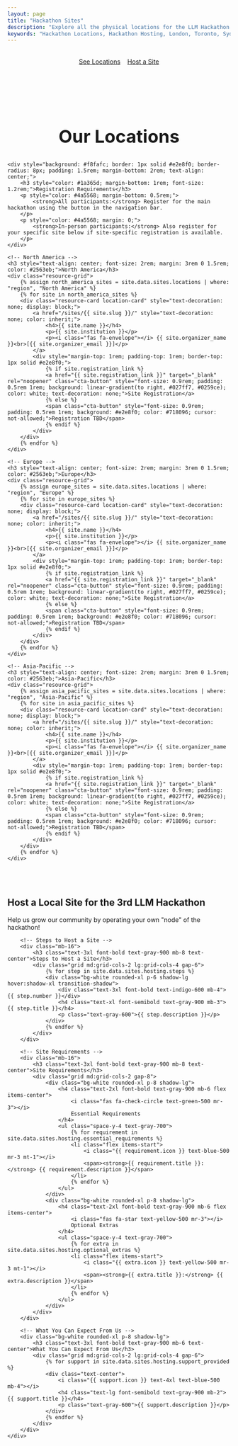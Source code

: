 ```yaml
---
layout: page
title: "Hackathon Sites"
description: "Explore all the physical locations for the LLM Hackathon and learn how to host your own site."
keywords: "Hackathon Locations, Hackathon Hosting, London, Toronto, Sydney, On-site Hackathon, Venue Information"
---
```


<div style="text-align: center; margin-top: 2rem; display: flex; justify-content: center; gap: 1rem;">
    <a href="#locations" class="cta-button">See Locations</a>
    <a href="#hosting" class="cta-button">Host a Site</a>
</div>

<section id="locations" class="content-section" style="padding-top: 5rem; scroll-margin-top: 100px;">
    <h2 style="text-align: center; font-size: 2.5rem; margin-bottom: 2rem;">Our <span>Locations</span></h2>
    
    <div style="background: #f8fafc; border: 1px solid #e2e8f0; border-radius: 8px; padding: 1.5rem; margin-bottom: 2rem; text-align: center;">
        <h3 style="color: #1a365d; margin-bottom: 1rem; font-size: 1.2rem;">Registration Requirements</h3>
        <p style="color: #4a5568; margin-bottom: 0.5rem;">
            <strong>All participants:</strong> Register for the main hackathon using the button in the navigation bar.
        </p>
        <p style="color: #4a5568; margin: 0;">
            <strong>In-person participants:</strong> Also register for your specific site below if site-specific registration is available.
        </p>
    </div>
    
    <!-- North America -->
    <h3 style="text-align: center; font-size: 2rem; margin: 3rem 0 1.5rem; color: #2563eb;">North America</h3>
    <div class="resource-grid">
        {% assign north_america_sites = site.data.sites.locations | where: "region", "North America" %}
        {% for site in north_america_sites %}
        <div class="resource-card location-card" style="text-decoration: none; display: block;">
            <a href="/sites/{{ site.slug }}/" style="text-decoration: none; color: inherit;">
                <h4>{{ site.name }}</h4>
                <p>{{ site.institution }}</p>
                <p><i class="fas fa-envelope"></i> {{ site.organizer_name }}<br>[{{ site.organizer_email }}]</p>
            </a>
            <div style="margin-top: 1rem; padding-top: 1rem; border-top: 1px solid #e2e8f0;">
                {% if site.registration_link %}
                <a href="{{ site.registration_link }}" target="_blank" rel="noopener" class="cta-button" style="font-size: 0.9rem; padding: 0.5rem 1rem; background: linear-gradient(to right, #027ff7, #0259ce); color: white; text-decoration: none;">Site Registration</a>
                {% else %}
                <span class="cta-button" style="font-size: 0.9rem; padding: 0.5rem 1rem; background: #e2e8f0; color: #718096; cursor: not-allowed;">Registration TBD</span>
                {% endif %}
            </div>
        </div>
        {% endfor %}
    </div>

    <!-- Europe -->
    <h3 style="text-align: center; font-size: 2rem; margin: 3rem 0 1.5rem; color: #2563eb;">Europe</h3>
    <div class="resource-grid">
        {% assign europe_sites = site.data.sites.locations | where: "region", "Europe" %}
        {% for site in europe_sites %}
        <div class="resource-card location-card" style="text-decoration: none; display: block;">
            <a href="/sites/{{ site.slug }}/" style="text-decoration: none; color: inherit;">
                <h4>{{ site.name }}</h4>
                <p>{{ site.institution }}</p>
                <p><i class="fas fa-envelope"></i> {{ site.organizer_name }}<br>[{{ site.organizer_email }}]</p>
            </a>
            <div style="margin-top: 1rem; padding-top: 1rem; border-top: 1px solid #e2e8f0;">
                {% if site.registration_link %}
                <a href="{{ site.registration_link }}" target="_blank" rel="noopener" class="cta-button" style="font-size: 0.9rem; padding: 0.5rem 1rem; background: linear-gradient(to right, #027ff7, #0259ce); color: white; text-decoration: none;">Site Registration</a>
                {% else %}
                <span class="cta-button" style="font-size: 0.9rem; padding: 0.5rem 1rem; background: #e2e8f0; color: #718096; cursor: not-allowed;">Registration TBD</span>
                {% endif %}
            </div>
        </div>
        {% endfor %}
    </div>

    <!-- Asia-Pacific -->
    <h3 style="text-align: center; font-size: 2rem; margin: 3rem 0 1.5rem; color: #2563eb;">Asia-Pacific</h3>
    <div class="resource-grid">
        {% assign asia_pacific_sites = site.data.sites.locations | where: "region", "Asia-Pacific" %}
        {% for site in asia_pacific_sites %}
        <div class="resource-card location-card" style="text-decoration: none; display: block;">
            <a href="/sites/{{ site.slug }}/" style="text-decoration: none; color: inherit;">
                <h4>{{ site.name }}</h4>
                <p>{{ site.institution }}</p>
                <p><i class="fas fa-envelope"></i> {{ site.organizer_name }}<br>[{{ site.organizer_email }}]</p>
            </a>
            <div style="margin-top: 1rem; padding-top: 1rem; border-top: 1px solid #e2e8f0;">
                {% if site.registration_link %}
                <a href="{{ site.registration_link }}" target="_blank" rel="noopener" class="cta-button" style="font-size: 0.9rem; padding: 0.5rem 1rem; background: linear-gradient(to right, #027ff7, #0259ce); color: white; text-decoration: none;">Site Registration</a>
                {% else %}
                <span class="cta-button" style="font-size: 0.9rem; padding: 0.5rem 1rem; background: #e2e8f0; color: #718096; cursor: not-allowed;">Registration TBD</span>
                {% endif %}
            </div>
        </div>
        {% endfor %}
    </div>

</section>

<section id="hosting" class="bg-gradient-to-br from-blue-50 to-indigo-100 py-16"
    style="margin-top: 5rem; scroll-margin-top: 100px;">
    <div class="max-w-6xl mx-auto px-6">
        <div class="text-center mb-12">
            <h2 class="text-4xl font-bold text-gray-900 mb-4">Host a Local Site for the 3rd LLM Hackathon</h2>
            <p class="text-xl text-gray-700 max-w-3xl mx-auto">
                Help us grow our community by operating your own "node" of the hackathon!
            </p>
            <div class="mt-6 border-t-2 border-indigo-300 w-24 mx-auto"></div>
        </div>

        <!-- Steps to Host a Site -->
        <div class="mb-16">
            <h3 class="text-3xl font-bold text-gray-900 mb-8 text-center">Steps to Host a Site</h3>
            <div class="grid md:grid-cols-2 lg:grid-cols-4 gap-6">
                {% for step in site.data.sites.hosting.steps %}
                <div class="bg-white rounded-xl p-6 shadow-lg hover:shadow-xl transition-shadow">
                    <div class="text-3xl font-bold text-indigo-600 mb-4">{{ step.number }}</div>
                    <h4 class="text-xl font-semibold text-gray-900 mb-3">{{ step.title }}</h4>
                    <p class="text-gray-600">{{ step.description }}</p>
                </div>
                {% endfor %}
            </div>
        </div>

        <!-- Site Requirements -->
        <div class="mb-16">
            <h3 class="text-3xl font-bold text-gray-900 mb-8 text-center">Site Requirements</h3>
            <div class="grid md:grid-cols-2 gap-8">
                <div class="bg-white rounded-xl p-8 shadow-lg">
                    <h4 class="text-2xl font-bold text-gray-900 mb-6 flex items-center">
                        <i class="fas fa-check-circle text-green-500 mr-3"></i>
                        Essential Requirements
                    </h4>
                    <ul class="space-y-4 text-gray-700">
                        {% for requirement in site.data.sites.hosting.essential_requirements %}
                        <li class="flex items-start">
                            <i class="{{ requirement.icon }} text-blue-500 mr-3 mt-1"></i>
                            <span><strong>{{ requirement.title }}:</strong> {{ requirement.description }}</span>
                        </li>
                        {% endfor %}
                    </ul>
                </div>
                <div class="bg-white rounded-xl p-8 shadow-lg">
                    <h4 class="text-2xl font-bold text-gray-900 mb-6 flex items-center">
                        <i class="fas fa-star text-yellow-500 mr-3"></i>
                        Optional Extras
                    </h4>
                    <ul class="space-y-4 text-gray-700">
                        {% for extra in site.data.sites.hosting.optional_extras %}
                        <li class="flex items-start">
                            <i class="{{ extra.icon }} text-yellow-500 mr-3 mt-1"></i>
                            <span><strong>{{ extra.title }}:</strong> {{ extra.description }}</span>
                        </li>
                        {% endfor %}
                    </ul>
                </div>
            </div>
        </div>

        <!-- What You Can Expect From Us -->
        <div class="bg-white rounded-xl p-8 shadow-lg">
            <h3 class="text-3xl font-bold text-gray-900 mb-6 text-center">What You Can Expect From Us</h3>
            <div class="grid md:grid-cols-2 lg:grid-cols-4 gap-6">
                {% for support in site.data.sites.hosting.support_provided %}
                <div class="text-center">
                    <i class="{{ support.icon }} text-4xl text-blue-500 mb-4"></i>
                    <h4 class="text-lg font-semibold text-gray-900 mb-2">{{ support.title }}</h4>
                    <p class="text-gray-600">{{ support.description }}</p>
                </div>
                {% endfor %}
            </div>
        </div>
    </div>

</section>
